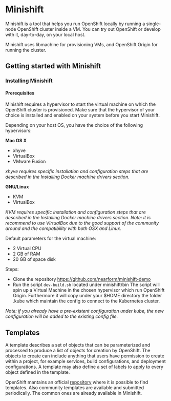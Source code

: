 # Minishift

Minishift is a tool that helps you run OpenShift locally by running a single-node OpenShift cluster inside a VM. You can try out OpenShift or develop with it, day-to-day, on your local host.

Minishift uses libmachine for provisioning VMs, and OpenShift Origin for running the cluster.

## Getting started with Minishift

### Installing Minishift

#### Prerequisites
Minishift requires a hypervisor to start the virtual machine on which the OpenShift cluster is provisioned. Make sure that the hypervisor of your choice is installed and enabled on your system before you start Minishift. 

Depending on your host OS, you have the choice of the following hypervisors:

**Mac OS X**
- xhyve
- VirtualBox
- VMware Fusion

*xhyve requires specific installation and configuration steps that are described in the Installing Docker machine drivers section.*


**GNU/Linux**
- KVM
- VirtualBox

*KVM requires specific installation and configuration steps that are described in the Installing Docker machine drivers section.
Note: it is recommend to use VirtualBox due to the good support of the community around and the compatibility with both OSX and Linux.*

Default parameters for the virtual machine:
- 2 Virtual CPU
- 2 GB of RAM
- 20 GB of space disk

Steps:

- Clone the repository https://github.com/nearform/minishift-demo
- Run the script `dev-build.sh` located under minishift/bin
The script will spin up a Virtual Machine in the chosen hypervisor which run OpenShift Origin. Furthermore it will copy under your $HOME directory the folder .kube which maintain the config to connect to the Kubernetes cluster.

*Note: if you already have a pre-existent configuration under kube, the new configuration will be added to the existing config file.*

## Templates

A template describes a set of objects that can be parameterized and processed to produce a list of objects for creation by OpenShift. The objects to create can include anything that users have permission to create within a project, for example services, build configurations, and deployment configurations. A template may also define a set of labels to apply to every object defined in the template.

OpenShift mantains an official [repository](https://github.com/openshift/library) where it is possible to find templates. Also community templates are available and submitted periodically. The common ones are already available in Minishift.

